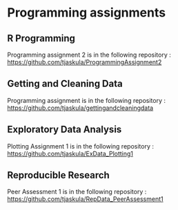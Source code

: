 Programming assignments
=======================

## R Programming

Programming assignment 2 is in the following repository : https://github.com/tjaskula/ProgrammingAssignment2

## Getting and Cleaning Data

Programming assignment is in the following repository : https://github.com/tjaskula/gettingandcleaningdata

## Exploratory Data Analysis

Plotting Assignment 1 is in the following repository : https://github.com/tjaskula/ExData_Plotting1

## Reproducible Research

Peer Assessment 1 is in the following repository : https://github.com/tjaskula/RepData_PeerAssessment1
